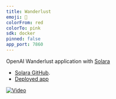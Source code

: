 ```yaml
---
title: Wanderlust
emoji: 🚂
colorFrom: red
colorTo: pink
sdk: docker
pinned: false
app_port: 7860
---
```


OpenAI Wanderlust application with [Solara](https://solara.dev) 
 * [Solara GitHub](https://github.com/widgetti/solara/).
 * [Deployed app](https://huggingface.co/spaces/solara-dev/wanderlust)

[![Video](https://static.vecteezy.com/system/resources/previews/000/577/015/original/play-button-icon-vector-illustration.jpg)](recording-2024-11-14-19-34-16.webm)



